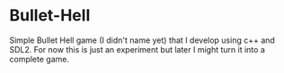 # Bullet-Hell
Simple Bullet Hell game (I didn't name yet) that I develop using c++ and SDL2. For now this is just an experiment but later I might turn it into a complete game.
